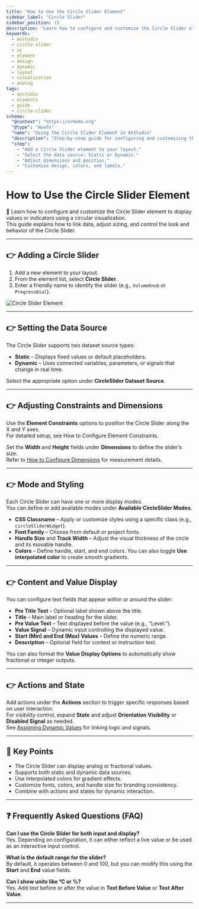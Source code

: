 ```yaml
---
title: "How to Use the Circle Slider Element"
sidebar_label: "Circle Slider"
sidebar_position: 15
description: "Learn how to configure and customize the Circle Slider element in AVStudio, including data sources, design settings, and value display options."
keywords:
  - avstudio
  - circle slider
  - ui
  - element
  - design
  - dynamic
  - layout
  - visualization
  - analog
tags:
  - avstudio
  - elements
  - guide
  - circle-slider
schema:
  "@context": "https://schema.org"
  "@type": "HowTo"
  "name": "Using the Circle Slider Element in AVStudio"
  "description": "Step-by-step guide for configuring and customizing the Circle Slider element in AVStudio."
  "step":
    - "Add a Circle Slider element to your layout."
    - "Select the data source: Static or Dynamic."
    - "Adjust dimensions and position."
    - "Customize design, colors, and labels."
---
```


# How to Use the Circle Slider Element

🎯 Learn how to configure and customize the Circle Slider element to display values or indicators using a circular visualization.  
This guide explains how to link data, adjust sizing, and control the look and behavior of the Circle Slider.

---

## 👉 Adding a Circle Slider

1. Add a new element to your layout.  
2. From the element list, select **Circle Slider**.  
3. Enter a friendly name to identify the slider (e.g., `VolumeKnob` or `ProgressDial`).

![Circle Slider Element](img/circle-slider-element.png "Example of a Circle Slider element")

---

## 👉 Setting the Data Source

The Circle Slider supports two dataset source types:  
- **Static** – Displays fixed values or default placeholders.  
- **Dynamic** – Uses connected variables, parameters, or signals that change in real time.  

Select the appropriate option under **CircleSlider Dataset Source**.

---

## 👉 Adjusting Constraints and Dimensions

Use the **Element Constraints** options to position the Circle Slider along the X and Y axes.  
For detailed setup, see How to Configure Element Constraints.  

Set the **Width** and **Height** fields under **Dimensions** to define the slider’s size.  
Refer to [How to Configure Dimensions](../../../4-6-configuring-dimensions/4-6-configuring-dimensions.md) for measurement details.

---

## 👉 Mode and Styling

Each Circle Slider can have one or more display modes.  
You can define or add available modes under **Available CircleSlider Modes**.  

- **CSS Classname** – Apply or customize styles using a specific class (e.g., `circleSliderWidget`).  
- **Font Family** – Choose from default or project fonts.  
- **Handle Size** and **Track Width** – Adjust the visual thickness of the circle and its movable handle.  
- **Colors** – Define handle, start, and end colors. You can also toggle **Use interpolated color** to create smooth gradients.



---

## 👉 Content and Value Display

You can configure text fields that appear within or around the slider:

- **Pre Title Text** – Optional label shown above the title.  
- **Title** – Main label or heading for the slider.  
- **Pre Value Text** – Text displayed before the value (e.g., “Level:”).  
- **Value Signal** – Dynamic input controlling the displayed value.  
- **Start (Min) and End (Max) Values** – Define the numeric range.  
- **Description** – Optional field for context or instruction text.  

You can also format the **Value Display Options** to automatically show fractional or integer outputs.

---

## 👉 Actions and State

Add actions under the **Actions** section to trigger specific responses based on user interaction.  
For visibility control, expand **State** and adjust **Orientation Visibility** or **Disabled Signal** as needed.  
See [Assigning Dynamic Values](../../../4-7-assigning-dynamic-values/4-7-assigning-dynamic-values.md) for linking logic and signals.

---

## 📌 Key Points

- The Circle Slider can display analog or fractional values.  
- Supports both static and dynamic data sources.  
- Use interpolated colors for gradient effects.  
- Customize fonts, colors, and handle size for branding consistency.  
- Combine with actions and states for dynamic interaction.

---

## ❓ Frequently Asked Questions (FAQ)

**Can I use the Circle Slider for both input and display?**  
Yes. Depending on configuration, it can either reflect a live value or be used as an interactive input control.

**What is the default range for the slider?**  
By default, it operates between 0 and 100, but you can modify this using the **Start** and **End** value fields.

**Can I show units like °C or %?**  
Yes. Add text before or after the value in **Text Before Value** or **Text After Value**.

---

 
